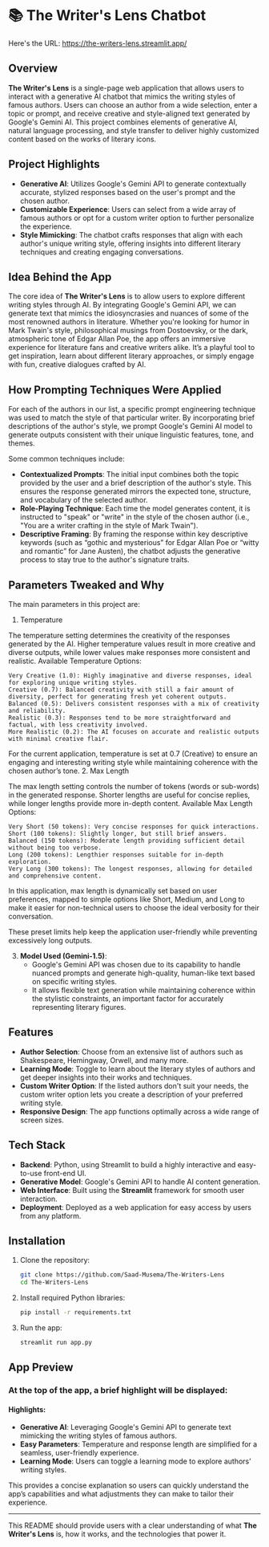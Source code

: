 # 📚 The Writer's Lens Chatbot


Here's the URL: https://the-writers-lens.streamlit.app/

## Overview

**The Writer's Lens** is a single-page web application that allows users to interact with a generative AI chatbot that mimics the writing styles of famous authors. Users can choose an author from a wide selection, enter a topic or prompt, and receive creative and style-aligned text generated by Google's Gemini AI. This project combines elements of generative AI, natural language processing, and style transfer to deliver highly customized content based on the works of literary icons.

## Project Highlights

- **Generative AI**: Utilizes Google's Gemini API to generate contextually accurate, stylized responses based on the user's prompt and the chosen author.
- **Customizable Experience**: Users can select from a wide array of famous authors or opt for a custom writer option to further personalize the experience.
- **Style Mimicking**: The chatbot crafts responses that align with each author's unique writing style, offering insights into different literary techniques and creating engaging conversations.

## Idea Behind the App

The core idea of **The Writer's Lens** is to allow users to explore different writing styles through AI. By integrating Google's Gemini API, we can generate text that mimics the idiosyncrasies and nuances of some of the most renowned authors in literature. Whether you're looking for humor in Mark Twain's style, philosophical musings from Dostoevsky, or the dark, atmospheric tone of Edgar Allan Poe, the app offers an immersive experience for literature fans and creative writers alike. It’s a playful tool to get inspiration, learn about different literary approaches, or simply engage with fun, creative dialogues crafted by AI.

## How Prompting Techniques Were Applied

For each of the authors in our list, a specific prompt engineering technique was used to match the style of that particular writer. By incorporating brief descriptions of the author's style, we prompt Google's Gemini AI model to generate outputs consistent with their unique linguistic features, tone, and themes. 

Some common techniques include:

- **Contextualized Prompts**: The initial input combines both the topic provided by the user and a brief description of the author's style. This ensures the response generated mirrors the expected tone, structure, and vocabulary of the selected author.
- **Role-Playing Technique**: Each time the model generates content, it is instructed to "speak" or "write" in the style of the chosen author (i.e., "You are a writer crafting in the style of Mark Twain").
- **Descriptive Framing**: By framing the response within key descriptive keywords (such as “gothic and mysterious” for Edgar Allan Poe or “witty and romantic” for Jane Austen), the chatbot adjusts the generative process to stay true to the author's signature traits.

## Parameters Tweaked and Why

The main parameters in this project are:

1. Temperature

The temperature setting determines the creativity of the responses generated by the AI. Higher temperature values result in more creative and diverse outputs, while lower values make responses more consistent and realistic.
Available Temperature Options:

    Very Creative (1.0): Highly imaginative and diverse responses, ideal for exploring unique writing styles.
    Creative (0.7): Balanced creativity with still a fair amount of diversity, perfect for generating fresh yet coherent outputs.
    Balanced (0.5): Delivers consistent responses with a mix of creativity and reliability.
    Realistic (0.3): Responses tend to be more straightforward and factual, with less creativity involved.
    More Realistic (0.2): The AI focuses on accurate and realistic outputs with minimal creative flair.

For the current application, temperature is set at 0.7 (Creative) to ensure an engaging and interesting writing style while maintaining coherence with the chosen author’s tone.
2. Max Length

The max length setting controls the number of tokens (words or sub-words) in the generated response. Shorter lengths are useful for concise replies, while longer lengths provide more in-depth content.
Available Max Length Options:

    Very Short (50 tokens): Very concise responses for quick interactions.
    Short (100 tokens): Slightly longer, but still brief answers.
    Balanced (150 tokens): Moderate length providing sufficient detail without being too verbose.
    Long (200 tokens): Lengthier responses suitable for in-depth exploration.
    Very Long (300 tokens): The longest responses, allowing for detailed and comprehensive content.

In this application, max length is dynamically set based on user preferences, mapped to simple options like Short, Medium, and Long to make it easier for non-technical users to choose the ideal verbosity for their conversation.
   
   These preset limits help keep the application user-friendly while preventing excessively long outputs.

3. **Model Used (Gemini-1.5)**:
   - Google's Gemini API was chosen due to its capability to handle nuanced prompts and generate high-quality, human-like text based on specific writing styles.
   - It allows flexible text generation while maintaining coherence within the stylistic constraints, an important factor for accurately representing literary figures.

## Features

- **Author Selection**: Choose from an extensive list of authors such as Shakespeare, Hemingway, Orwell, and many more.
- **Learning Mode**: Toggle to learn about the literary styles of authors and get deeper insights into their works and techniques.
- **Custom Writer Option**: If the listed authors don't suit your needs, the custom writer option lets you create a description of your preferred writing style.
- **Responsive Design**: The app functions optimally across a wide range of screen sizes.

## Tech Stack

- **Backend**: Python, using Streamlit to build a highly interactive and easy-to-use front-end UI.
- **Generative Model**: Google's Gemini API to handle AI content generation.
- **Web Interface**: Built using the **Streamlit** framework for smooth user interaction.
- **Deployment**: Deployed as a web application for easy access by users from any platform.

## Installation

1. Clone the repository:
    ```bash
    git clone https://github.com/Saad-Musema/The-Writers-Lens
    cd The-Writers-Lens
    ```

2. Install required Python libraries:
    ```bash
    pip install -r requirements.txt
    ```

3. Run the app:
    ```bash
    streamlit run app.py
    ```

## App Preview

### At the top of the app, a brief highlight will be displayed:

#### Highlights:
- **Generative AI**: Leveraging Google's Gemini API to generate text mimicking the writing styles of famous authors.
- **Easy Parameters**: Temperature and response length are simplified for a seamless, user-friendly experience.
- **Learning Mode**: Users can toggle a learning mode to explore authors’ writing styles.
  
This provides a concise explanation so users can quickly understand the app’s capabilities and what adjustments they can make to tailor their experience.

---

This README should provide users with a clear understanding of what **The Writer's Lens** is, how it works, and the technologies that power it.
